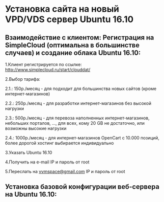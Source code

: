 # Установка сайта на новый VPD/VDS сервер Ubuntu 16.10

## Взаимодействие с клиентом: Регистрация на SimpleCloud (оптимальна в большинстве случаев) и создание облака Ubuntu 16.10:

1.Клиент регистрируется по ссылке: http://www.simplecloud.ru/start/clouddat/

2.Выбор тарифа:

2.1.: 150р./месяц - для подходит для большинства новых сайтов (кроме интернет-магазинов)

2.2.: 250р./месяц - для разработки интернет-магазинов без высокой нагрузки

2.3.: 500р./месяц - для перевоза наполненных интернет-магазинов, небольших порталов, ..., для всех, кому 20 GB не достаточно, или возможны высокие нагрузки

2.4.: 1000р./месяц - для интернет-магазинов OpenCart с 10.000 позиций, более дорогой хостинг выбирается индивидуально

3.Указать Ubuntu 16.10

4.Получить на e-mail IP и пароль от root

5.Переслать на vvmspace@gmail.com IP и пароль от root


## Установка базовой конфигурации веб-сервера на Ubuntu 16.10:


